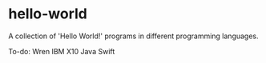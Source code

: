 # hello-world

A collection of 'Hello World!' programs in different programming languages.

To-do:
Wren
IBM X10
Java
Swift

